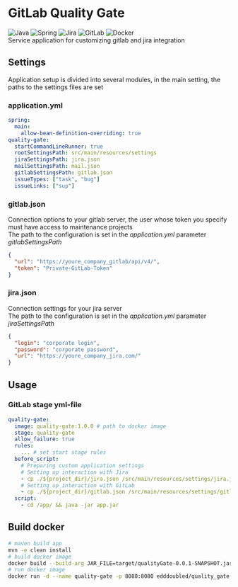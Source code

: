 # GitLab Quality Gate
![Java](https://img.shields.io/badge/java-%23ED8B00.svg?style=for-the-badge&logo=java&logoColor=white) 
![Spring](https://img.shields.io/badge/spring-%236DB33F.svg?style=for-the-badge&logo=spring&logoColor=white)
![Jira](https://img.shields.io/badge/jira-%230A0FFF.svg?style=for-the-badge&logo=jira&logoColor=white)
![GitLab](https://img.shields.io/badge/gitlab-%23181717.svg?style=for-the-badge&logo=gitlab&logoColor=white)
![Docker](https://img.shields.io/badge/docker-%230db7ed.svg?style=for-the-badge&logo=docker&logoColor=white)<br/> 
Service application for customizing gitlab and jira integration

## Settings
Application setup is divided into several modules, in the main setting, the paths to the settings files are set
### application.yml
```yaml
spring:
  main:
    allow-bean-definition-overriding: true
quality-gate:
  startCommandLineRunner: true
  rootSettingsPath: src/main/resources/settings
  jiraSettingsPath: jira.json
  mailSettingsPath: mail.json
  gitlabSettingsPath: gitlab.json
  issueTypes: ["task", "bug"]
  issueLinks: ["sup"]
```
### gitlab.json
Connection options to your gitlab server,
the user whose token you specify must have access to maintenance projects<br/>
The path to the configuration is set in the _application.yml_ parameter _gitlabSettingsPath_
```json
{
  "url": "https://youre_company_gitlab/api/v4/",
  "token": "Private-GitLab-Token"
}
```
### jira.json
Connection settings for your jira server<br/>
The path to the configuration is set in the _application.yml_ parameter _jiraSettingsPath_
```json
{
  "login": "corporate login",
  "password": "corporate password",
  "url": "https://youre_company_jira.com/"
}
```
## Usage

### GitLab stage yml-file
```yml
quality-gate:
  image: quality-gate:1.0.0 # path to docker image
  stage: quality-gate
  allow_failure: true
  rules:
    ... # set start stage rules
  before_script:
    # Preparing custom application settings
    # Setting up interaction with Jira
    - cp ./${project_dir}/jira.json /src/main/resources/settings/jira.json
    # Setting up interaction with GitLab
    - cp ./${project_dir}/gitlab.json /src/main/resources/settings/gitlab.json
  script:
    - cd /app/ && java -jar app.jar
```

## Build docker
``` bash
# maven build app 
mvn -e clean install
# build docker image 
docker build --build-arg JAR_FILE=target/qualityGate-0.0.1-SNAPSHOT.jar -t edddoubled/quality_gate .
# run docker image
docker run -d --name quality-gate -p 8080:8080 edddoubled/quality_gate
```
